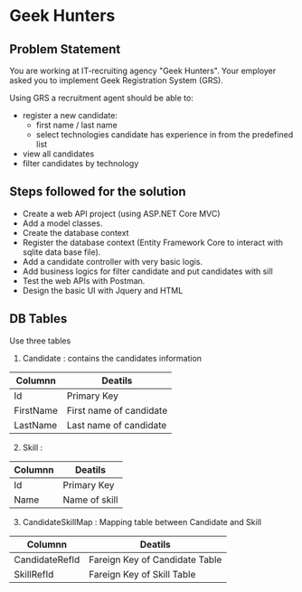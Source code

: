 # Geek Hunters

## Problem Statement

You are working at IT-recruiting agency "Geek Hunters". Your employer asked you to implement Geek Registration System
(GRS). 

Using GRS a recruitment agent should be able to:
  - register a new candidate:
     - first name / last name
     - select technologies candidate has experience in from the predefined list 
  - view all candidates
  - filter candidates by technology

## Steps followed for the solution
* Create a web API project (using ASP.NET Core MVC)
* Add a model classes.
* Create the database context 
* Register the database context (Entity Framework Core to interact with sqlite data base file).
* Add a candidate controller with very basic logis.
* Add business logics for filter candidate and put candidates with sill
* Test the web APIs with Postman.
* Design the basic UI with Jquery and HTML

## DB Tables
Use three tables
1. Candidate : contains the candidates information

| Columnn     | Deatils|
| ------------- | ------------- |
| Id         | Primary Key  |
| FirstName  | First name of candidate |
| LastName   | Last name of candidate |


2. Skill :

| Columnn     | Deatils|
| ------------- | ------------- |
| Id         | Primary Key  |
| Name       | Name of skill |


3. CandidateSkillMap : Mapping table between Candidate and Skill

| Columnn     | Deatils|
| ------------- | ------------- |
| CandidateRefId         | Fareign Key of Candidate Table  |
| SkillRefId       | Fareign Key of Skill Table |
